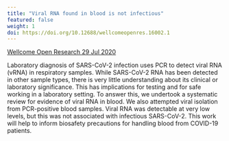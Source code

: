 ```yaml
---
title: "Viral RNA found in blood is not infectious"
featured: false
weight: 1
doi: https://doi.org/10.12688/wellcomeopenres.16002.1
---
```


[Wellcome Open Research 29 Jul 2020]({{page.doi}})

Laboratory diagnosis of SARS-CoV-2 infection uses PCR to detect viral
RNA (vRNA) in respiratory samples. While SARS-CoV-2 RNA has been
detected in other sample types, there is very little understanding about
its clinical or laboratory significance. This has implications for
testing and for safe working in a laboratory setting. To answer this, we
undertook a systematic review for evidence of viral RNA in blood. We
also attempted viral isolation from PCR-positive blood samples. Viral
RNA was detectable at very low levels, but this was not associated with
infectious SARS-CoV-2. This work will help to inform biosafety
precautions for handling blood from COVID-19 patients.
